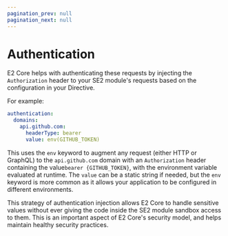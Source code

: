 ```yaml
---
pagination_prev: null
pagination_next: null
---
```


# Authentication

E2 Core helps with authenticating these requests by injecting the `Authorization` header to your SE2 module's requests based on the configuration in your Directive. 

For example:

```yaml
authentication:
  domains:
    api.github.com:
      headerType: bearer
      value: env(GITHUB_TOKEN)
```

This uses the `env` keyword to augment any request (either HTTP or GraphQL) to the `api.github.com` domain with an `Authorization` header containing the value`bearer {GITHUB_TOKEN}`, with the environment variable evaluated at runtime. The `value` can be a static string if needed, but the `env` keyword is more common as it allows your application to be configured in different environments.

This strategy of authentication injection allows E2 Core to handle sensitive values without ever giving the code inside the SE2 module sandbox access to them. This is an important aspect of E2 Core's security model, and helps maintain healthy security practices.

